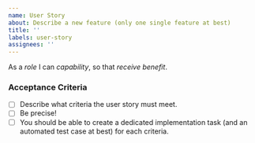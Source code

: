 ```yaml
---
name: User Story
about: Describe a new feature (only one single feature at best)
title: ''
labels: user-story
assignees: ''
---
```


As a _role_ I can _capability_, so that _receive benefit_.

### Acceptance Criteria
- [ ] Describe what criteria the user story must meet.
- [ ] Be precise! 
- [ ] You should be able to create a dedicated implementation task (and an automated test case at best) for each criteria.
